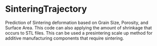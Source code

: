 # SinteringTrajectory
Prediction of Sintering deformation based on Grain Size, Porosity, and Surface Area. This code can also applying the amount of shrinkage that occurs to STL files. This can be used a presintering scale up method for additive manufacturing components that require sintering.
